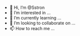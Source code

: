 - 👋 Hi, I’m @Sstron
- 👀 I’m interested in ...
- 🌱 I’m currently learning ...
- 💞️ I’m looking to collaborate on ...
- 📫 How to reach me ...

<!---
Sstron/Sstron is a ✨ special ✨ repository because its `README.md` (this file) appears on your GitHub profile.
You can click the Preview link to take a look at your changes.
--->
